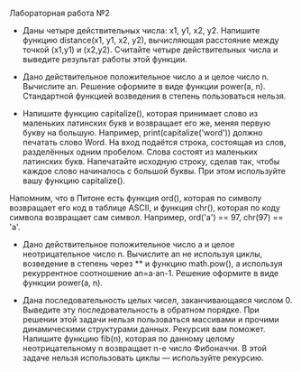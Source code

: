 Лабораторная работа №2

* Даны четыре действительных числа: x1, y1, x2, y2. Напишите функцию distance(x1, y1, x2, y2), вычисляющая расстояние между точкой (x1,y1) и (x2,y2). Считайте четыре действительных числа и выведите результат работы этой функции.

* Дано действительное положительное число a и целоe число n. Вычислите an. Решение оформите в виде функции power(a, n). Стандартной функцией возведения в степень пользоваться нельзя. 

* Напишите функцию capitalize(), которая принимает слово из маленьких латинских букв и возвращает его же, меняя первую букву на большую. Например, print(capitalize('word')) должно печатать слово Word. На вход подаётся строка, состоящая из слов, разделённых одним пробелом. Слова состоят из маленьких латинских букв. Напечатайте исходную строку, сделав так, чтобы каждое слово начиналось с большой буквы. При этом используйте вашу функцию capitalize(). 

Напомним, что в Питоне есть функция ord(), которая по символу возвращает его код в таблице ASCII, и функция chr(), которая по коду символа возвращает сам символ. Например, ord('a') == 97, chr(97) == 'a'. 

* Дано действительное положительное число a и целое неотрицательное число n. Вычислите an не используя циклы, возведение в степень через ** и функцию math.pow(), а используя рекуррентное соотношение an=a⋅an-1.  Решение оформите в виде функции power(a, n). 

* Дана последовательность целых чисел, заканчивающаяся числом 0. Выведите эту последовательность в обратном порядке. При решении этой задачи нельзя пользоваться массивами и прочими динамическими структурами данных. Рекурсия вам поможет. 
Напишите функцию fib(n), которая по данному целому неотрицательному n возвращает n-e число Фибоначчи. В этой задаче нельзя использовать циклы — используйте рекурсию.


